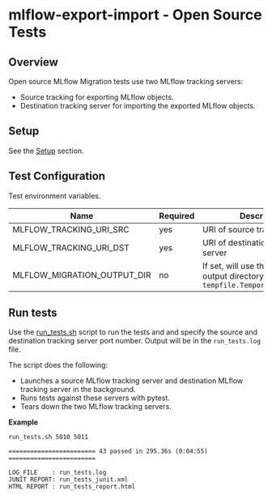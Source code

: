 # mlflow-export-import - Open Source Tests

## Overview

Open source MLflow Migration tests use two MLflow tracking servers:
  * Source tracking for exporting MLflow objects.
  * Destination tracking server for importing the exported MLflow objects.

## Setup

See the [Setup](../../README.md#Setup) section.

## Test Configuration

Test environment variables.

|Name | Required | Description|
|-----|----------|---------|
| MLFLOW_TRACKING_URI_SRC | yes | URI of source tracking server |
| MLFLOW_TRACKING_URI_DST | yes | URI of destination tracking server |
| MLFLOW_MIGRATION_OUTPUT_DIR | no | If set, will use this as the export output directory instead of `tempfile.TemporaryDirectory()` |



## Run tests

Use the [run_tests.sh](run_tests.sh) script to run the tests and and specify the source and destination tracking server port number.
Output will be in the `run_tests.log` file.

The script does the following:
* Launches a source MLflow tracking server and destination MLflow tracking server in the background.
* Runs tests against these servers with pytest.
* Tears down the two MLflow tracking servers.

**Example**
```
run_tests.sh 5010 5011
```
```
======================== 43 passed in 295.36s (0:04:55) ========================

LOG_FILE    : run_tests.log
JUNIT REPORT: run_tests_junit.xml
HTML REPORT : run_tests_report.html
```
